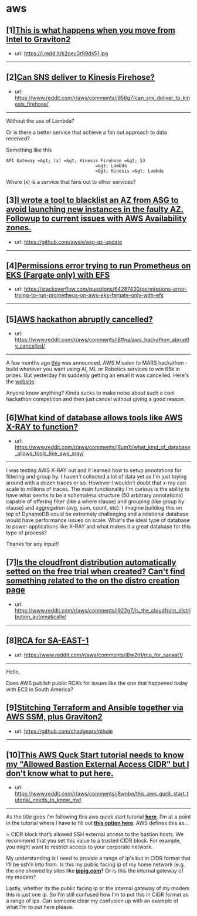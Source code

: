 # aws
## [1][This is what happens when you move from Intel to Graviton2](https://www.reddit.com/r/aws/comments/j8w9l9/this_is_what_happens_when_you_move_from_intel_to/)
- url: https://i.redd.it/k2oeu3r99ds51.jpg
---

## [2][Can SNS deliver to Kinesis Firehose?](https://www.reddit.com/r/aws/comments/j956g7/can_sns_deliver_to_kinesis_firehose/)
- url: https://www.reddit.com/r/aws/comments/j956g7/can_sns_deliver_to_kinesis_firehose/
---
Without the use of Lambda?

Or is there a better service that achieve a fan out approach to data received?

Something like this

```
API Gateway =&gt; (x) =&gt; Kinesis Firehose =&gt; S3
                                  =&gt; Lambda
                                  =&gt; Kinesis =&gt; Lambda
```

Where (x) is a service that fans out to other services?
## [3][I wrote a tool to blacklist an AZ from ASG to avoid launching new instances in the faulty AZ. Followup to current issues with AWS Availability zones.](https://www.reddit.com/r/aws/comments/j8laxb/i_wrote_a_tool_to_blacklist_an_az_from_asg_to/)
- url: https://github.com/awsiv/asg-az-update
---

## [4][Permissions error trying to run Prometheus on EKS (Fargate only) with EFS](https://www.reddit.com/r/aws/comments/j93djz/permissions_error_trying_to_run_prometheus_on_eks/)
- url: https://stackoverflow.com/questions/64287430/permissions-error-trying-to-run-prometheus-on-aws-eks-fargate-only-with-efs
---

## [5][AWS hackathon abruptly cancelled?](https://www.reddit.com/r/aws/comments/j8tfna/aws_hackathon_abruptly_cancelled/)
- url: https://www.reddit.com/r/aws/comments/j8tfna/aws_hackathon_abruptly_cancelled/
---
A few months ago [this](https://dev.to/willydavidjr/aws-mission-to-mars-hackathon-10lp) was announced. AWS Mission to MARS hackathon - build whatever you want using AI, ML or Robotics services to win 65k in prizes. But yesterday I'm suddenly getting an email it was cancelled. Here's the [website](https://www.awsmissiontomars.com/#/event).

Anyone know anything? Kinda sucks to make noise about such a cool hackathon competition and then just cancel without giving a good reason.
## [6][What kind of database allows tools like AWS X-RAY to function?](https://www.reddit.com/r/aws/comments/j8um1t/what_kind_of_database_allows_tools_like_aws_xray/)
- url: https://www.reddit.com/r/aws/comments/j8um1t/what_kind_of_database_allows_tools_like_aws_xray/
---
I was testing AWS X-RAY out and it learned how to setup annotations for filtering and group by. I haven't collected a lot of data yet as I'm just toying around with a dozen traces or so. However I wouldn't doubt that x-ray can scale to millions of traces.
The main functionality I'm curious is the ability to have what seems to be a schemaless structure (50 arbitrary annotations) capable of offering filter (like a where clause) and grouping (like group by clause) and aggregation (avg, sum, count, etc).
I imagine building this on top of DynamoDB could be extremely challenging and a relational database would have performance issues on scale.
What's the ideal type of database to power applications like X-RAY and what makes it a great database for this type of process?

Thanks for any input!!
## [7][Is the cloudfront distribution automatically setted on the free trial when created? Can't find something related to the on the distro creation page](https://www.reddit.com/r/aws/comments/j922g7/is_the_cloudfront_distribution_automatically/)
- url: https://www.reddit.com/r/aws/comments/j922g7/is_the_cloudfront_distribution_automatically/
---

## [8][RCA for SA-EAST-1](https://www.reddit.com/r/aws/comments/j8w2h1/rca_for_saeast1/)
- url: https://www.reddit.com/r/aws/comments/j8w2h1/rca_for_saeast1/
---
Hello,

Does AWS publish public RCA’s for issues like the one that happened today with EC2 in South America?
## [9][Stitching Terraform and Ansible together via AWS SSM, plus Graviton2](https://www.reddit.com/r/aws/comments/j8xfwq/stitching_terraform_and_ansible_together_via_aws/)
- url: https://github.com/chadgeary/pihole
---

## [10][This AWS Quck Start tutorial needs to know my "Allowed Bastion External Access CIDR" but I don't know what to put here.](https://www.reddit.com/r/aws/comments/j8wnbo/this_aws_quck_start_tutorial_needs_to_know_my/)
- url: https://www.reddit.com/r/aws/comments/j8wnbo/this_aws_quck_start_tutorial_needs_to_know_my/
---
As the title goes i'm following this aws quick start tutorial [__here__](https://docs.aws.amazon.com/quickstart/latest/linux-bastion/step2.html). I'm at a point in the tutorial where I have to fill out [__this option here__](https://imgur.com/a/AYgsHUL). AWS defines this as...  

&gt; CIDR block that’s allowed SSH external access to the bastion hosts. We recommend that you set this value to a trusted CIDR block. For example, you might want to restrict access to your corporate network.  

My understanding is I need to provide a range of ip's but in CIDR format that I'll be ssh'n into from. Is this my public facing ip of my home network (e.g. the one showed by sites like [__ippig.com__](http://ippig.com/)? Or is this the internal gateway of my modem?  

Lastly, whether its the public facing ip or the internal gateway of my modem this is just one ip. So I'm still confused how I'm to put this in CIDR format as a range of ips. Can someone clear my confusion up with an example of what I'm to put here please.
